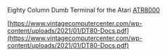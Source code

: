 Eighty Column Dumb Terminal for the Atari [ATR8000](../ATR8000/index.md)  
  
[https://www.vintagecomputercenter.com/wp-content/uploads/2021/01/DT80-Docs.pdf](https://www.vintagecomputercenter.com/wp-content/uploads/2021/01/DT80-Docs.pdf)  
